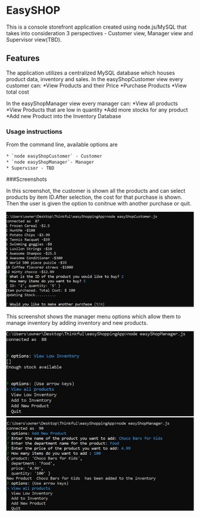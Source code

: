 # EasySHOP

This is a console storefront application created using node.js/MySQL that takes into consideration 3 perspectives - Customer view, Manager view and Supervisor view(TBD).

## Features 

The application utilizes a centralized MySQL database which houses product data, inventory and sales. 
In the easyShopCustomer view every customer can:
*View Products and their Price
*Purchase Products
*View total cost

In the easyShopManager view every manager can:
*View all products
*View Products that are low in quantity
*Add more stocks for any product
*Add new Product into the Inventory Database

### Usage instructions
From the command line, available options are

    * `node easyShopCustomer` - Customer
    * `node easyShopManager`- Manager
    * Supervisor - TBD

###Screenshots

In this screenshot, the customer is shown all the products and can select products by item ID.After selection, the cost for that purchase is shown. Then the user is given the option to conitnue with another purchase or quit.

<img width="960" alt="easyshop customer" src="./assets/customer1.PNG">

This screenshot shows the manager menu options which allow them to manage inventory by adding inventory and new products.

<img width="960" alt="easyshop manager" src="./assets/manager1.PNG">
<img width="960" alt="easyshop manager" src="./assets/manager2.PNG">

